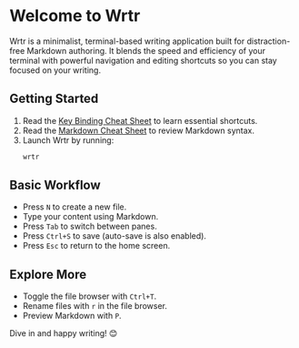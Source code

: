 # Welcome to Wrtr

Wrtr is a minimalist, terminal-based writing application built for distraction-free Markdown authoring. It blends the speed and efficiency of your terminal with powerful navigation and editing shortcuts so you can stay focused on your writing.

## Getting Started
1. Read the [Key Binding Cheat Sheet](Key_Binding_Cheat_Sheet.md) to learn essential shortcuts.
2. Read the [Markdown Cheat Sheet](Markdown_Cheat_Sheet.md) to review Markdown syntax.
3. Launch Wrtr by running:
	```bash
	wrtr
	```

## Basic Workflow
- Press `N` to create a new file.
- Type your content using Markdown.
- Press `Tab` to switch between panes.
- Press `Ctrl+S` to save (auto-save is also enabled).
- Press `Esc` to return to the home screen.

## Explore More
- Toggle the file browser with `Ctrl+T`.
- Rename files with `r` in the file browser.
- Preview Markdown with `P`.

Dive in and happy writing! 😊
